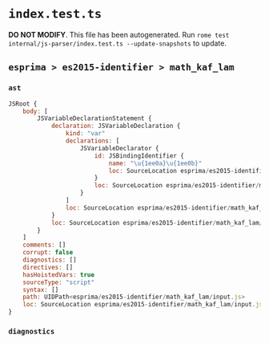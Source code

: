# `index.test.ts`

**DO NOT MODIFY**. This file has been autogenerated. Run `rome test internal/js-parser/index.test.ts --update-snapshots` to update.

## `esprima > es2015-identifier > math_kaf_lam`

### `ast`

```javascript
JSRoot {
	body: [
		JSVariableDeclarationStatement {
			declaration: JSVariableDeclaration {
				kind: "var"
				declarations: [
					JSVariableDeclarator {
						id: JSBindingIdentifier {
							name: "\u{1ee0a}\u{1ee0b}"
							loc: SourceLocation esprima/es2015-identifier/math_kaf_lam/input.js 1:4-1:8 (\u{1ee0a}\u{1ee0b})
						}
						loc: SourceLocation esprima/es2015-identifier/math_kaf_lam/input.js 1:4-1:8
					}
				]
				loc: SourceLocation esprima/es2015-identifier/math_kaf_lam/input.js 1:0-1:8
			}
			loc: SourceLocation esprima/es2015-identifier/math_kaf_lam/input.js 1:0-1:8
		}
	]
	comments: []
	corrupt: false
	diagnostics: []
	directives: []
	hasHoistedVars: true
	sourceType: "script"
	syntax: []
	path: UIDPath<esprima/es2015-identifier/math_kaf_lam/input.js>
	loc: SourceLocation esprima/es2015-identifier/math_kaf_lam/input.js 1:0-2:0
}
```

### `diagnostics`

```

```
